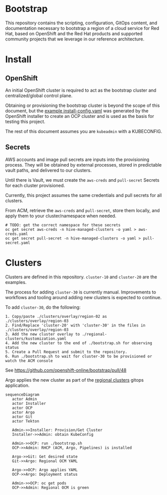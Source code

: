 # Bootstrap

This repository contains the scripting, configuration, GitOps content, and documentation necessary to bootstrap a region of a cloud service for Red Hat, based on OpenShift and the Red Hat products and supported community projects that we leverage in our reference architecture.  

# Install

## OpenShift

An initial OpenShift cluster is required to act as the bootstrap cluster and centralized/global control plane.

Obtaining or provisioning the bootstrap cluster is beyond the scope of this document, but the [example install-config.yaml](./examples/install-config.yaml)
was generated by the OpenShift installer to create an OCP cluster and is used as the basis for testing this project. 

The rest of this document assumes you are `kubeadmin` with a KUBECONFIG.


## Secrets

AWS accounts and image pull secrets are inputs into the provisioning process. They will be obtained by external
processes, stored in predictable vault paths, and delivered to our clusters.

Until there is Vault, we must create the `aws-creds` and `pull-secret` Secrets for each cluster provisioned.

Currently, this project assumes the same credentials and pull secrets for all clusters.

From ACM, retrieve the `aws-creds` and `pull-secret`, store them locally, and apply them to your cluster/namespace when needed.

```
# TODO: get the correct namespace for these secrets
oc get secret aws-creds -n hive-managed-clusters -o yaml > aws-creds.yaml
oc get secret pull-secret -n hive-managed-clusters -o yaml > pull-secret.yaml
```

# Clusters

Clusters are defined in this repository.  `cluster-10` and `cluster-20` are the examples.

The process for adding `cluster-30` is currently manual. Improvements to workflows and tooling around adding new
clusters is expected to continue.

To add `cluster-30`, do the following:

```
1. Copy/paste ./clusters/overlay/region-02 as ./clusters/overlay/region-03
2. Find/Replace 'cluster-20' with 'cluster-30' in the files in ./clusters/overlay/region-03
3. Add the new cluster overlay to ./regional-clusters/kustomization.yaml
4. Add the new cluster to the end of ./bootstrap.sh for observing status
5. Create a Pull Request and submit to the repository.
6. Run ./bootstrap.sh to wait for cluster-30 to be provisioned or watch the ACM console 
```

See https://github.com/openshift-online/bootstrap/pull/48

Argo applies the new cluster as part of the [regional clusters](./gitops-applications/regional-clusters.application.yaml) gitops application.


```mermaid
sequenceDiagram
   actor Admin
   actor Installer
   actor OCP
   actor Argo
   actor Git
   actor Tekton
   
   Admin->>Installer: Provision/Get Cluster
   Installer->>Admin: obtain KubeConfig
   
   Admin->>OCP: run ./bootstrap.sh
   OCP->>Admin: RHCP (ACM, Argo, Pipelines) is installed
      
   Argo->>Git: Get desired state
   Git->>Argo: Regional OCM YAML
   
   Argo->>OCP: Argo applies YAML
   OCP->>Argo: Deployment status
   
   Admin->>OCP: oc get pods 
   OCP->>Admin: Regional OCM is green 
    
```
